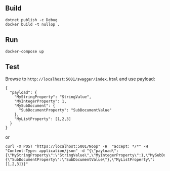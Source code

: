 ## Build

```
dotnet publish -c Debug
docker build -t nullop .
```

## Run

```
docker-compose up
```

## Test

Browse to `http://localhost:5001/swagger/index.html` and use payload:

```
{
  "payload": {
    "MyStringProperty": "StringValue",
    "MyIntegerProperty": 1,
    "MySubDocument": {
      "SubDocumentProperty": "SubDocumentValue"
    },
    "MyListProperty": [1,2,3]
  }
}

```

or


```
curl -X POST "https://localhost:5001/Noop" -H  "accept: */*" -H  "Content-Type: application/json" -d "{\"payload\":{\"MyStringProperty\":\"StringValue\",\"MyIntegerProperty\":1,\"MySubDocument\":{\"SubDocumentProperty\":\"SubDocumentValue\"},\"MyListProperty\":[1,2,3]}}"
```

